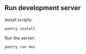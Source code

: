 ## Run development server

Install scripts:
```bash
poetry install
```

Run the server:
```bash
poetry run dev
```